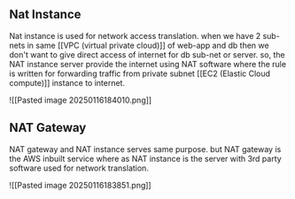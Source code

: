 ## Nat Instance
Nat instance is used for network access translation. when we have 2 sub-nets in same [[VPC (virtual private cloud)]] of web-app and db then we don't want to give direct access of internet for db sub-net or server. 
so, the NAT instance server provide the internet using NAT software where the rule is written for forwarding traffic from private subnet [[EC2 (Elastic Cloud compute)]] instance to internet. 

![[Pasted image 20250116184010.png]]
## NAT Gateway

NAT gateway and NAT instance serves same purpose. but NAT gateway is the AWS inbuilt service where as NAT instance is the server with 3rd party software used for network translation. 

![[Pasted image 20250116183851.png]]